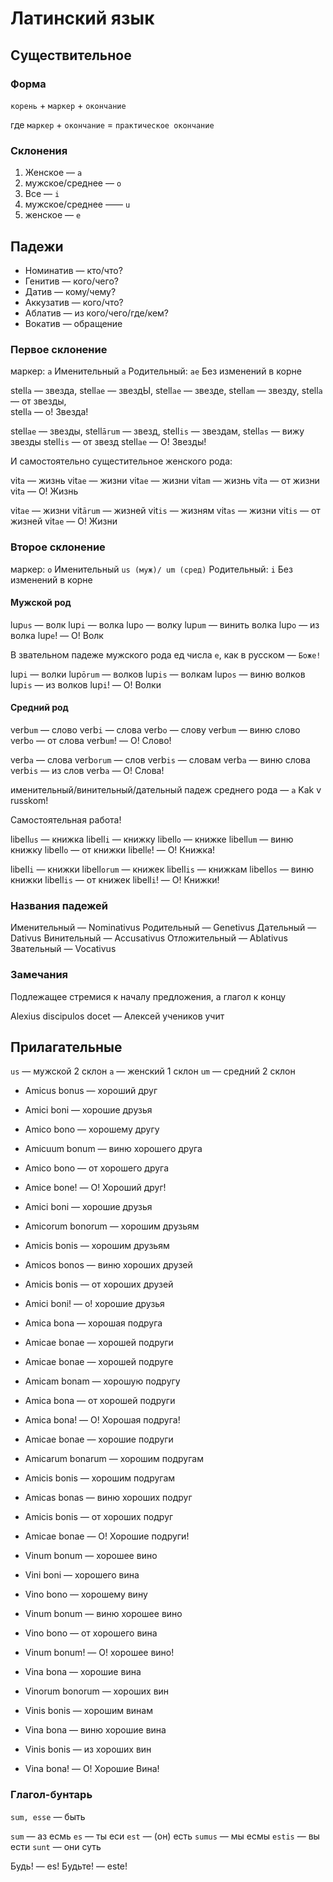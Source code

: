 # Латинский язык

## Существительное

### Форма

`корень` + `маркер` + `окончание`

где `маркер` + `окончание` = `практическое окончание`

### Склонения

1. Женское — `a`
2. мужское/среднее — `o`
3. Все — `i`
4. мужское/среднее —— `u`
5. женское — `e`

## Падежи

* Номинатив — кто/что?
* Генитив — кого/чего?
* Датив — кому/чему?
* Аккузатив — кого/что?
* Аблатив — из кого/чего/где/кем?
* Вокатив — обращение

### Первое склонение

маркер: `a`
Именительный `a`
Родительный: `ae`
Без изменений в корне

stell`a`  — звезда, 
stell`ae` — звездЫ, 
stell`ae` — звезде, 
stell`am` — звезду, 
stell`a` — от звезды,  
stell`a` — о! Звезда!

stell`ae` — звезды, 
stell`ārum` — звезд,
stell`is` — звездам,
stell`as` — вижу звезды
stell`is` — от звезд
stell`ae` — О! Звезды!

И самостоятельно сущестительное женского рода:

vit`a` — жизнь
vit`ae` — жизни
vit`ae` — жизни
vit`am` — жизнь
vit`a` — от жизни
vit`a` — О! Жизнь

vit`ae` — жизни
vit`ārum` — жизней
vit`is` — жизням
vit`as` — жизни
vit`is` — от жизней
vit`ae` — О! Жизни

### Второе склонение 

маркер: `o`
Именительный `us (муж)/ um (сред)`
Родительный: `i`
Без изменений в корне

#### Мужской род

lup`us` — волк
lup`i` — волка
lup`o` — волку
lup`um` — винить волка
lup`o` — из волка
lup`e`! — О! Волк

В звательном падеже мужского рода ед числа `e`, как в русском — `Боже!`

lup`i` — волки
lup`ōrum` — волков
lup`is` — волкам
lup`os` — виню волков
lup`is` — из волков
lup`i`! — О! Волки

#### Средний род

verb`um` — слово
verb`i` — слова
verb`o` — слову 
verb`um` — виню слово
verb`o` — от слова
verb`um`! — О! Слово!

verb`a` — слова
verb`orum` — слов
verb`is` — словам
verb`a` — виню слова
verb`is` — из слов
verb`a` — О! Слова!

именительный/винительный/дательный падеж среднего рода — `a`
Kak v russkom!

Самостоятельная работа!

libell`us` — книжка
libell`i` — книжку
libell`o` — книжке
libell`um` — виню книжку
libell`o` — от книжки
libell`e`! — О! Книжка!

libell`i` — книжки
libell`orum` — книжек
libell`is` — книжкам
libell`os` — виню книжки
libell`is` — от книжек
libell`i`! — О! Книжки!

### Названия падежей

Именительный — Nominativus
Родительный — Genetivus
Дательный — Dativus
Винительный — Accusativus
Отложительный — Ablativus
Звательный — Vocativus


### Замечания

Подлежащее стремися к началу предложения, а глагол к концу 

Alexius discipulos docet — Алексей учеников учит


## Прилагательные

`us` — мужской 2 склон
`a` — женский 1 склон
`um` — средний 2 склон

* Amicus bonus — хороший друг
* Amici boni — хорошие друзья
* Amico bono — хорошему другу
* Amicuum bonum — виню хорошего друга
* Amico bono — от хорошего друга
* Amice bone! — О! Хороший друг!

* Amici boni — хорошие друзья
* Amicorum bonorum — хорошим друзьям
* Amicis bonis — хорошим друзьям
* Amicos bonos — виню хороших друзей
* Amicis bonis — от хороших друзей
* Amici boni! — о! хорошие друзья

* Amica bona — хорошая подруга
* Amicae bonae — хорошей подруги
* Amicae bonae — хорошей подруге
* Amicam bonam — хорошую подругу
* Amica bona — от хорошей подруги
* Amica bona! — О! Хорошая подруга!

* Amicae bonae — хорошие подруги
* Amicarum bonarum — хорошим подругам
* Amicis bonis — хорошим подругам
* Amicas bonas — виню хороших подруг 
* Amicis bonis — от хороших подруг
* Amicae bonae — О! Хорошие подруги!

* Vinum bonum — хорошее вино
* Vini boni — хорошего вина
* Vino bono — хорошему вину
* Vinum bonum — виню хорошее вино
* Vino bono — от хорошего вина
* Vinum bonum! — О! хорошее вино!

* Vina bona — хорошие вина
* Vinorum bonorum — хороших вин
* Vinis bonis — хорошим винам 
* Vina bona — виню хорошие вина
* Vinis bonis — из хороших вин
* Vina bona! — О! Хорошие Вина!

### Глагол-бунтарь

`sum, esse` — быть 

`sum` — аз есмь 
`es` — ты еси
`est` — (он) есть
`sumus` — мы есмы
`estis` — вы ести 
`sunt` — они суть

Будь! — es!
Будьте! — este!